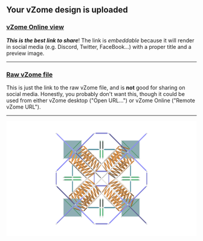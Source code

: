 ## Your vZome design is uploaded

### [vZome Online view][embed]

***This is the best link to share***!  The link is *embeddable* because it will render in social media (e.g. Discord, Twitter, FaceBook...) with a proper title and a preview image.

---

### [Raw vZome file][raw]

This is just the link to the raw vZome file, and is **not** good for
sharing on social media.
Honestly, you probably don't want this, though it could be used from either
vZome desktop ("Open URL...") or vZome Online ("Remote vZome URL").

---

![Image](<Tetra-coils.png>)


[embed]: <https://vzome.com/app/embed.py?url=https://raw.githubusercontent.com/John-Kostick/vzome-sharing/main/2021/10/17/16-37-45-Tetra-coils/Tetra-coils.vZome>
[raw]: <https://raw.githubusercontent.com/John-Kostick/vzome-sharing/main/2021/10/17/16-37-45-Tetra-coils/Tetra-coils.vZome>
